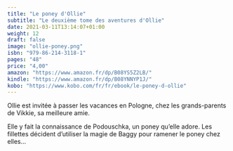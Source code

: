 ```yaml
---
title: "Le poney d'Ollie"
subtitle: "Le deuxième tome des aventures d'Ollie"
date: 2021-03-11T13:14:07+01:00
weight: 12
draft: false
image: "ollie-poney.png"
isbn: "979-86-214-3118-1"
pages: "48"
price: "4,00"
amazon: "https://www.amazon.fr/dp/B08YS5Z2LB/"
kindle: "https://www.amazon.fr/dp/B08YNNYP1J/"
kobo: "https://www.kobo.com/fr/fr/ebook/le-poney-d-ollie"
---
```


Ollie est invitée à passer les vacances en Pologne, chez les grands-parents de Vikkie, sa meilleure amie.

Elle y fait la connaissance de Podouschka, un poney qu’elle adore. Les fillettes décident d’utiliser la magie de Baggy pour ramener le poney chez elles...

